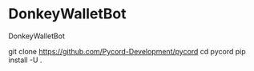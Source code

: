 # DonkeyWalletBot
DonkeyWalletBot


git clone https://github.com/Pycord-Development/pycord
cd pycord
pip install -U .


